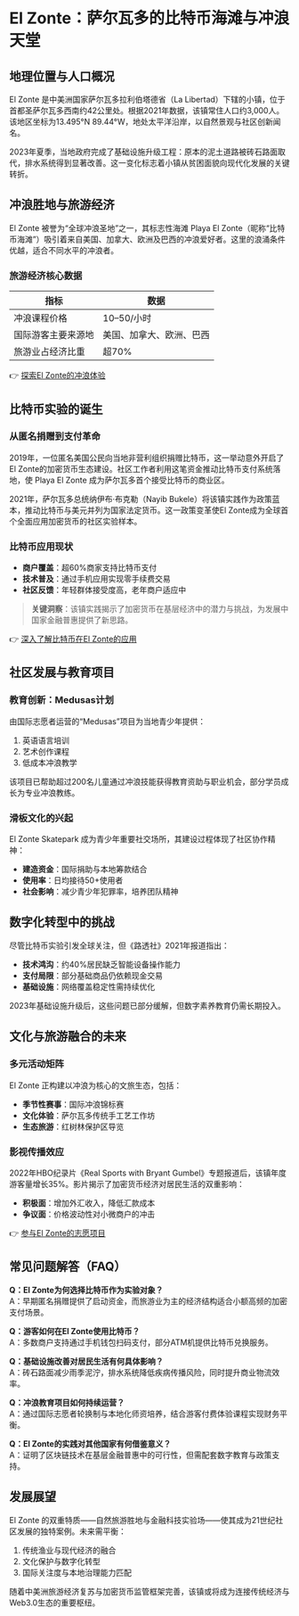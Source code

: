 # El Zonte：萨尔瓦多的比特币海滩与冲浪天堂  

## 地理位置与人口概况  
El Zonte 是中美洲国家萨尔瓦多拉利伯塔德省（La Libertad）下辖的小镇，位于首都圣萨尔瓦多西南约42公里处。根据2021年数据，该镇常住人口约3,000人。该地区坐标为13.495°N 89.44°W，地处太平洋沿岸，以自然景观与社区创新闻名。  

2023年夏季，当地政府完成了基础设施升级工程：原本的泥土道路被砖石路面取代，排水系统得到显著改善。这一变化标志着小镇从贫困面貌向现代化发展的关键转折。  

## 冲浪胜地与旅游经济  
El Zonte 被誉为“全球冲浪圣地”之一，其标志性海滩 Playa El Zonte（昵称“比特币海滩”）吸引着来自美国、加拿大、欧洲及巴西的冲浪爱好者。这里的浪涌条件优越，适合不同水平的冲浪者。  

### 旅游经济核心数据  
| 指标                | 数据                     |  
|---------------------|--------------------------|  
| 冲浪课程价格        | $10–$50/小时             |  
| 国际游客主要来源地  | 美国、加拿大、欧洲、巴西 |  
| 旅游业占经济比重    | 超70%                   |  

👉 [探索El Zonte的冲浪体验](https://bit.ly/okx_welcome)  

## 比特币实验的诞生  
### 从匿名捐赠到支付革命  
2019年，一位匿名美国公民向当地非营利组织捐赠比特币，这一举动意外开启了El Zonte的加密货币生态建设。社区工作者利用这笔资金推动比特币支付系统落地，使 Playa El Zonte 成为萨尔瓦多首个接受比特币的商业区。  

2021年，萨尔瓦多总统纳伊布·布克勒（Nayib Bukele）将该镇实践作为政策蓝本，推动比特币与美元并列为国家法定货币。这一政策变革使El Zonte成为全球首个全面应用加密货币的社区实验样本。  

### 比特币应用现状  
- **商户覆盖**：超60%商家支持比特币支付  
- **技术普及**：通过手机应用实现零手续费交易  
- **社区反馈**：年轻群体接受度高，老年商户适应中  

> **关键洞察**：该镇实践揭示了加密货币在基层经济中的潜力与挑战，为发展中国家金融普惠提供了新思路。  

👉 [深入了解比特币在El Zonte的应用](https://bit.ly/okx_welcome)  

## 社区发展与教育项目  
### 教育创新：Medusas计划  
由国际志愿者运营的“Medusas”项目为当地青少年提供：  
1. 英语语言培训  
2. 艺术创作课程  
3. 低成本冲浪教学  

该项目已帮助超过200名儿童通过冲浪技能获得教育资助与职业机会，部分学员成长为专业冲浪教练。  

### 滑板文化的兴起  
El Zonte Skatepark 成为青少年重要社交场所，其建设过程体现了社区协作精神：  
- **建造资金**：国际捐助与本地筹款结合  
- **使用率**：日均接待50+使用者  
- **社会影响**：减少青少年犯罪率，培养团队精神  

## 数字化转型中的挑战  
尽管比特币实验引发全球关注，但《路透社》2021年报道指出：  
- **技术鸿沟**：约40%居民缺乏智能设备操作能力  
- **支付局限**：部分基础商品仍依赖现金交易  
- **基础设施**：网络覆盖稳定性需持续优化  

2023年基础设施升级后，这些问题已部分缓解，但数字素养教育仍需长期投入。  

## 文化与旅游融合的未来  
### 多元活动矩阵  
El Zonte 正构建以冲浪为核心的文旅生态，包括：  
- **季节性赛事**：国际冲浪锦标赛  
- **文化体验**：萨尔瓦多传统手工艺工作坊  
- **生态旅游**：红树林保护区导览  

### 影视传播效应  
2022年HBO纪录片《Real Sports with Bryant Gumbel》专题报道后，该镇年度游客量增长35%。影片揭示了加密货币经济对居民生活的双重影响：  
- **积极面**：增加外汇收入，降低汇款成本  
- **争议面**：价格波动性对小微商户的冲击  

👉 [参与El Zonte的志愿项目](https://bit.ly/okx_welcome)  

## 常见问题解答（FAQ）  
**Q：El Zonte为何选择比特币作为实验对象？**  
A：早期匿名捐赠提供了启动资金，而旅游业为主的经济结构适合小额高频的加密支付场景。  

**Q：游客如何在El Zonte使用比特币？**  
A：多数商户支持通过手机钱包扫码支付，部分ATM机提供比特币兑换服务。  

**Q：基础设施改善对居民生活有何具体影响？**  
A：砖石路面减少雨季泥泞，排水系统降低疾病传播风险，同时提升商业物流效率。  

**Q：冲浪教育项目如何持续运营？**  
A：通过国际志愿者轮换制与本地化师资培养，结合游客付费体验课程实现财务平衡。  

**Q：El Zonte的实践对其他国家有何借鉴意义？**  
A：证明了区块链技术在基层金融普惠中的可行性，但需配套数字教育与政策支持。  

## 发展展望  
El Zonte 的双重特质——自然旅游胜地与金融科技实验场——使其成为21世纪社区发展的独特案例。未来需平衡：  
1. 传统渔业与现代经济的融合  
2. 文化保护与数字化转型  
3. 国际关注度与本地治理能力匹配  

随着中美洲旅游经济复苏与加密货币监管框架完善，该镇或将成为连接传统经济与Web3.0生态的重要枢纽。